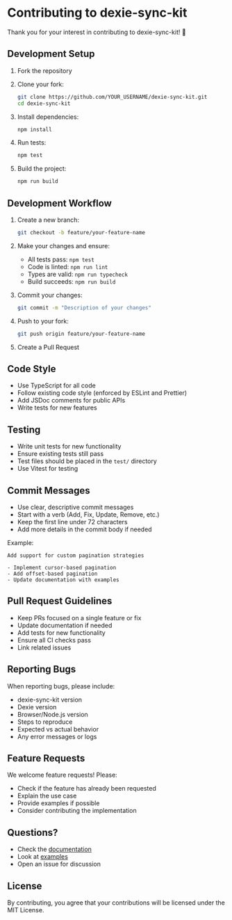 # Contributing to dexie-sync-kit

Thank you for your interest in contributing to dexie-sync-kit! 🎉

## Development Setup

1. Fork the repository
2. Clone your fork:
   ```bash
   git clone https://github.com/YOUR_USERNAME/dexie-sync-kit.git
   cd dexie-sync-kit
   ```

3. Install dependencies:
   ```bash
   npm install
   ```

4. Run tests:
   ```bash
   npm test
   ```

5. Build the project:
   ```bash
   npm run build
   ```

## Development Workflow

1. Create a new branch:
   ```bash
   git checkout -b feature/your-feature-name
   ```

2. Make your changes and ensure:
   - All tests pass: `npm test`
   - Code is linted: `npm run lint`
   - Types are valid: `npm run typecheck`
   - Build succeeds: `npm run build`

3. Commit your changes:
   ```bash
   git commit -m "Description of your changes"
   ```

4. Push to your fork:
   ```bash
   git push origin feature/your-feature-name
   ```

5. Create a Pull Request

## Code Style

- Use TypeScript for all code
- Follow existing code style (enforced by ESLint and Prettier)
- Add JSDoc comments for public APIs
- Write tests for new features

## Testing

- Write unit tests for new functionality
- Ensure existing tests still pass
- Test files should be placed in the `test/` directory
- Use Vitest for testing

## Commit Messages

- Use clear, descriptive commit messages
- Start with a verb (Add, Fix, Update, Remove, etc.)
- Keep the first line under 72 characters
- Add more details in the commit body if needed

Example:
```
Add support for custom pagination strategies

- Implement cursor-based pagination
- Add offset-based pagination
- Update documentation with examples
```

## Pull Request Guidelines

- Keep PRs focused on a single feature or fix
- Update documentation if needed
- Add tests for new functionality
- Ensure all CI checks pass
- Link related issues

## Reporting Bugs

When reporting bugs, please include:

- dexie-sync-kit version
- Dexie version
- Browser/Node.js version
- Steps to reproduce
- Expected vs actual behavior
- Any error messages or logs

## Feature Requests

We welcome feature requests! Please:

- Check if the feature has already been requested
- Explain the use case
- Provide examples if possible
- Consider contributing the implementation

## Questions?

- Check the [documentation](./README.md)
- Look at [examples](./examples/)
- Open an issue for discussion

## License

By contributing, you agree that your contributions will be licensed under the MIT License.
